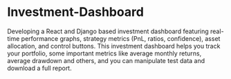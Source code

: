 # Investment-Dashboard
Developing a React and Django based investment dashboard featuring real-time performance graphs, strategy metrics (PnL, ratios, confidence), asset allocation, and control buttons. This investment dashboard helps you track your portfolio, some important metrics like average monthly returns, average drawdown and others, and you can manipulate test data and download a full report.
